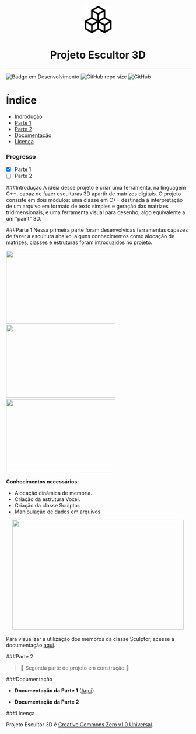 
<p align="center">
    <img width="75" height="75" src = "src/assets/readme/cube.png">
    
</p>
    <h1 align="center"> Projeto Escultor 3D </h1>


---

![Badge em Desenvolvimento](http://img.shields.io/static/v1?label=STATUS&message=EM%20DESENVOLVIMENTO&color=GREEN&style=for-the-badge)  ![GitHub repo size](https://img.shields.io/github/repo-size/franssoares/Projeto-Escultor-3D?style=for-the-badge)    ![GitHub](https://img.shields.io/github/license/Franssoares/Projeto-Escultor-3D?style=for-the-badge)

# Índice 

* [Indrodução](#introdução)
* [Parte 1](#parte-1)
* [Parte 2](#parte-2)
* [Documentação](#documentação)
* [Licença](#licença)

### Progresso

- [x] Parte 1
- [ ] Parte 2

###Introdução
A idéia desse projeto é criar uma ferramenta, na linguagem C++, capaz de fazer esculturas 3D apartir de matrizes digitais. O projeto consiste em dois módulos: uma classe em C++ destinada à interpretação de um arquivo em formato de texto simples e geração das matrizes tridimensionais; e uma ferramenta visual para desenho, algo equivalente a um "paint" 3D.

###Parte 1
Nessa primeira parte foram desenvolvidas ferramentas capazes de fazer a escultura abaixo, alguns conhecimentos como alocação de matrizes, classes e estruturas foram introduzidos no projeto.

<p align="center">
<div class="box">
    <img width="500" height="200" src="C:\Users\Frank\Desktop\Projeto_Escultor_3D\src\assets\readme\snapshot00.png"/>
<p\>    
</div>
<div class="box">
    <img width="500" height="200" src="C:\Users\Frank\Desktop\Projeto_Escultor_3D\src\assets\readme\snapshot01.png"/>    
</div>
<div class="box">
    <img width="500" height="200" src="C:\Users\Frank\Desktop\Projeto_Escultor_3D\src\assets\readme\snapshot02.png"/>    
</div>
<style>
div.box {
	width: 300px;
	display: inline-block;
}
</style>

<p>
<p\>

**Conhecimentos necessários:**
- Alocação dinâmica de memória.
- Criação da estrutura Voxel.
- Criação da classe Sculptor.
- Manipulação de dados em arquivos.


<p align="center">
    <img width="470" height="300" src = "src/assets/readme/imagem.gif">
</p>

Para visualizar a utilização dos membros da classe Sculptor, acesse a documentação [aqui](#documentação).

###Parte 2

> :construction: Segunda parte do projeto em construção :construction:

###Documentação

* **Documentação da Parte 1** ([Aqui](https://franssoares.github.io/html/))

* **Documentação da Parte 2**

###Licença

Projeto Escultor 3D é [Creative Commons Zero v1.0 Universal](https://github.com/Franssoares/Projeto-Escultor-3D/blob/main/LICENSE.MD).